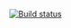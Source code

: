 [![Build status](https://ci.appveyor.com/api/projects/status/l1dvv84rk3qao0d3?svg=true)](https://ci.appveyor.com/project/ns-morozova/async-await)